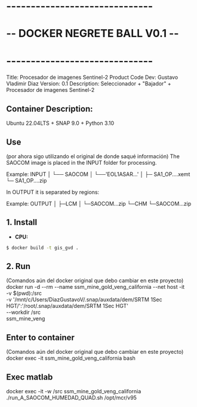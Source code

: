 # ------------------------------
# -- DOCKER NEGRETE BALL V0.1 --
# ------------------------------

Title: Procesador de imagenes Sentinel-2
Product Code Dev: Gustavo Vladimir Diaz
Version: 0.1
Description: Seleccionador + "Bajador" + Procesador de imagenes Sentinel-2

## Container Description: 
Ubuntu 22.04LTS + SNAP 9.0 + Python 3.10

## Use
(por ahora sigo utilizando el original de donde saqué información)
The SAOCOM image is placed in the INPUT folder for processing. 

Example:    INPUT
            │
            └── SAOCOM
                │
                └──'EOL1ASAR...'
                    │
                    ├─ SA1_OP....xemt
                    └─ SA1_OP....zip


In OUTPUT it is separated by regions:

Example:    OUTPUT
            │
            ├─LCM
            │   └─SAOCOM...zip
            └─CHM
                └─SAOCOM...zip


## 1. Install


- **CPU:**
```bash con usuario que tenga permisos para ejecutar comandos de docker
$ docker build -t gis_gvd .
```


## 2. Run 
(Comandos aún del docker original que debo cambiar en este proyecto)
docker run -d --rm --name ssm_mine_gold_veng_california --net host -it \
    -v $(pwd):/src \
    -v '/mnt/c/Users/DiazGustavoV/.snap/auxdata/dem/SRTM 1Sec HGT/':'/root/.snap/auxdata/dem/SRTM 1Sec HGT' \
    --workdir /src \
    ssm_mine_veng



## Enter to container
(Comandos aún del docker original que debo cambiar en este proyecto)
docker exec -it ssm_mine_gold_veng_california bash



## Exec matlab
docker exec -it -w /src ssm_mine_gold_veng_california ./run_A_SAOCOM_HUMEDAD_QUAD.sh /opt/mcr/v95

